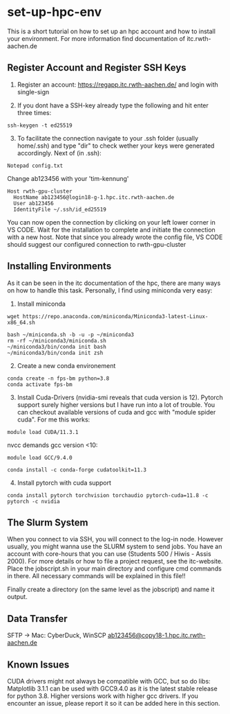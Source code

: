 # set-up-hpc-env
This is a short tutorial on how to set up an hpc account and how to install your environment. For more information find documentation of itc.rwth-aachen.de

## Register Account and Register SSH Keys
1.	Register an account: https://regapp.itc.rwth-aachen.de/ and login with single-sign

2.	If you dont have a SSH-key already type the following and hit enter three times:

```
ssh-keygen -t ed25519
```

3.	To facilitate the connection navigate to your .ssh folder (usually home/.ssh) and type "dir" to check wether your keys were generated accordingly. Next of (in .ssh):

```
Notepad config.txt
```

Change ab123456 with your 'tim-kennung'

```
Host rwth-gpu-cluster
  HostName ab123456@login18-g-1.hpc.itc.rwth-aachen.de
  User ab123456
  IdentityFile ~/.ssh/id_ed25519

```

You can now open the connection by clicking on your left lower corner in VS CODE. Wait for the installation to complete and initiate the connection with a new host. Note that since you already wrote the config file, VS CODE should suggest our configured connection to rwth-gpu-cluster

## Installing Environments

As it can be seen in the itc documentation of the hpc, there are many ways on how to handle this task. Personally, I find using miniconda very easy:

1. Install miniconda

```
wget https://repo.anaconda.com/miniconda/Miniconda3-latest-Linux-x86_64.sh
```

```
bash ~/miniconda.sh -b -u -p ~/miniconda3
rm -rf ~/miniconda3/miniconda.sh
~/miniconda3/bin/conda init bash
~/miniconda3/bin/conda init zsh
```

2. Create a new conda environement

```
conda create -n fps-bm python=3.8
conda activate fps-bm
```

3. Install Cuda-Drivers (nvidia-smi reveals that cuda version is 12).
Pytorch support surely higher versions but I have run into a lot of trouble.
You can checkout available versions of cuda and gcc with "module spider cuda".
For me this works:

```
module load CUDA/11.3.1
```

nvcc demands gcc version <10:

```
module load GCC/9.4.0
```

```
conda install -c conda-forge cudatoolkit=11.3
```

4. Install pytorch with cuda support

```
conda install pytorch torchvision torchaudio pytorch-cuda=11.8 -c pytorch -c nvidia
```

## The Slurm System

When you connect to via SSH, you will connect to the log-in node. However usually, you might wanna use the SLURM system to send jobs. You have an account with core-hours that you can use (Students 500 / Hiwis - Assis 2000). For more details or how to file a project request, see the itc-website.
Place the jobscript.sh in your main directory and configure cmd commands in there.
All necessary commands will be explained in this file!!

Finally create a directory (on the same level as the jobscript) and name it output.

## Data Transfer

SFTP -> Mac: CyberDuck, WinSCP
ab123456@copy18-1.hpc.itc.rwth-aachen.de

## Known Issues

CUDA drivers might not always be compatible with GCC, but so do libs:
Matplotlib 3.1.1 can be used with GCC9.4.0 as it is the latest stable release for python 3.8. Higher versions work with higher gcc drivers. If you encounter an issue, please report it so it can be added here in this section.
